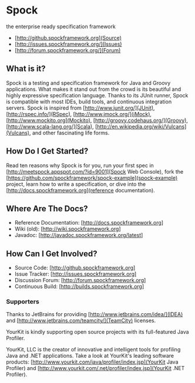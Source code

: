 # Spock

the enterprise ready specification framework

* [http://github.spockframework.org](Source)
* [http://issues.spockframework.org/](Issues)
* [http://forum.spockframework.org/](Forum)

## What is it?

Spock is a testing and specification framework for Java and Groovy applications. What makes it stand out from the crowd is its beautiful and highly expressive specification language. Thanks to its JUnit runner, Spock is compatible with most IDEs, build tools, and continuous integration servers. Spock is inspired from [http://www.junit.org/](JUnit), [http://rspec.info/](RSpec), [http://www.jmock.org/](jMock), [http://www.mockito.org](Mockito), [http://groovy.codehaus.org/](Groovy), [http://www.scala-lang.org/](Scala), [http://en.wikipedia.org/wiki/Vulcans](Vulcans), and other fascinating life forms.

## How Do I Get Started?

Read ten reasons why Spock is for you, run your first spec in [http://meetspock.appspot.com/?id=9001](Spock Web Console), fork the [https://github.com/spockframework/spock-example](spock-example) project, learn how to write a specification, or dive into the [http://docs.spockframework.org](reference documentation).

## Where Are The Docs?

* Reference Documentation: [http://docs.spockframework.org]
* Wiki (old): [http://wiki.spockframework.org]
* Javadoc: [http://javadoc.spockframework.org/latest]

## How Can I Get Involved?

* Source Code: [http://github.spockframework.org]
* Issue Tracker: [http://issues.spockframework.org]
* Discussion Forum: [http://forum.spockframework.org]
* Continuous Build: [http://builds.spockframework.org]

### Supporters

Thanks to JetBrains for providing [http://www.jetbrains.com/idea/](IDEA) and [http://www.jetbrains.com/teamcity/](TeamCity) licenses.

YourKit is kindly supporting open source projects with its full-featured Java Profiler.

YourKit, LLC is the creator of innovative and intelligent tools for profiling
Java and .NET applications. Take a look at YourKit's leading software products:
[http://www.yourkit.com/java/profiler/index.jsp](YourKit Java Profiler) and
[http://www.yourkit.com/.net/profiler/index.jsp](YourKit .NET Profiler).
